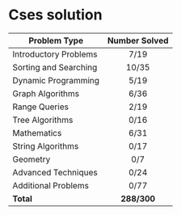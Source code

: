 # Cses solution

| Problem Type          | Number Solved |
|-----------------------|:-------------:|
| Introductory Problems |      7/19     |
| Sorting and Searching |     10/35     |
| Dynamic Programming   |      5/19     |
| Graph Algorithms      |      6/36     |
| Range Queries         |      2/19     |
| Tree Algorithms       |      0/16     |
| Mathematics           |      6/31     |
| String Algorithms     |      0/17     |
| Geometry              |      0/7      |
| Advanced Techniques   |      0/24     |
| Additional Problems   |      0/77     |
| **Total**             |  **288/300**  |
